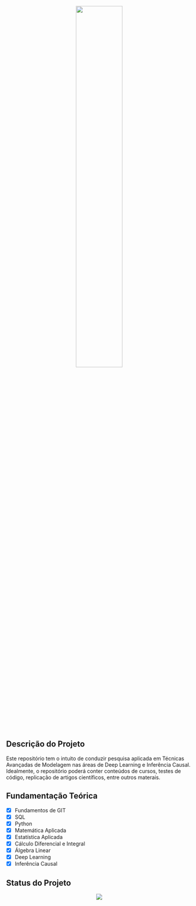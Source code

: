 ﻿<p align="center">
  <img src = './img01.jpeg' width = '50%'>
</p>

## Descrição do Projeto

Este repositório tem o intuito de conduzir pesquisa aplicada em Técnicas Avançadas de Modelagem nas áreas de Deep Learning e Inferência Causal. Idealmente, o repositório poderá conter conteúdos de cursos, testes de código, replicação de artigos científicos, entre outros materais.

## Fundamentação Teórica

- [x] Fundamentos de GIT
- [x] SQL
- [x] Python
- [x] Matemática Aplicada
- [x] Estatística Aplicada
- [x] Cálculo Diferencial e Integral
- [x] Álgebra Linear
- [x] Deep Learning
- [x] Inferência Causal

## Status do Projeto

<p align="center">
<img src="http://img.shields.io/static/v1?label=STATUS&message=DESENVOLVIMENTO&color=GREEN&style=for-the-badge"/>
</p>